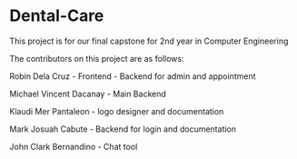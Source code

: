 # Dental-Care

This project is for our final capstone for 2nd year in Computer Engineering

The contributors on this project are as follows:

Robin Dela Cruz - Frontend 
                - Backend for admin and appointment 
                
Michael Vincent Dacanay - Main Backend

Klaudi Mer Pantaleon - logo designer and documentation

Mark Josuah Cabute - Backend for login and documentation

John Clark Bernandino - Chat tool
